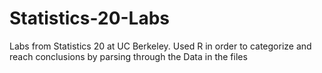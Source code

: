 # Statistics-20-Labs
Labs from Statistics 20 at UC Berkeley. Used R in order to categorize and reach conclusions by parsing through the Data in the files
